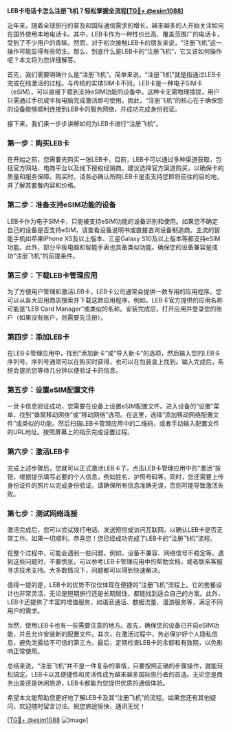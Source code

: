 **LEB卡电话卡怎么注册飞机？轻松掌握全流程[[TG💪+ @esim1088](https://t.me/s/esim1088)]**

近年来，随着全球旅行的普及和国际通信需求的增长，越来越多的人开始关注如何在国外使用本地电话卡。其中，LEB卡作为一种性价比高、覆盖范围广的电话卡，受到了不少用户的青睐。然而，对于初次接触LEB卡的朋友来说，“注册飞机”这一操作可能显得有些陌生。那么，到底什么是LEB卡的“注册飞机”，它又该如何操作呢？本文将为您详细解答。

首先，我们需要明确什么是“注册飞机”。简单来说，“注册飞机”就是指通过LEB卡完成在线激活的过程。与传统的实体SIM卡不同，LEB卡是一种电子SIM卡（eSIM），可以直接下载到支持eSIM功能的设备中。这种卡无需物理插拔，用户只需通过手机或平板电脑完成激活即可使用。因此，“注册飞机”的核心在于确保您的设备能够顺利连接到LEB卡的服务网络，并成功完成身份验证。

接下来，我们来一步步讲解如何为LEB卡进行“注册飞机”。

### **第一步：购买LEB卡**
在开始之前，您需要先购买一张LEB卡。目前，LEB卡可以通过多种渠道获取，包括官方网站、电商平台以及线下授权经销商。建议选择官方渠道购买，以确保卡的质量和服务保障。购买时，请务必确认所购LEB卡是否支持您即将前往的目的地，并了解其套餐内容和价格。

### **第二步：准备支持eSIM功能的设备**
LEB卡作为电子SIM卡，只能被支持eSIM功能的设备识别和使用。如果您不确定自己的设备是否支持eSIM，请查看设备说明书或直接咨询设备制造商。主流的智能手机如苹果iPhone XS及以上版本、三星Galaxy S10及以上版本等都支持eSIM功能。此外，部分平板电脑和智能手表也具备类似功能。确保您的设备兼容是成功“注册飞机”的前提条件。

### **第三步：下载LEB卡管理应用**
为了方便用户管理和激活LEB卡，LEB卡公司通常会提供一款专用的应用程序。您可以从各大应用商店搜索并下载这款应用程序。例如，LEB卡官方提供的应用名称可能是“LEB Card Manager”或类似的名称。安装完成后，打开应用并登录您的账户（如果没有账户，则需要先注册）。

### **第四步：添加LEB卡**
在LEB卡管理应用中，找到“添加新卡”或“导入新卡”的选项，然后输入您的LEB卡序列号。序列号通常可以在购买时获得，也可以在包装盒上找到。输入完成后，系统会提示您等待几分钟以便验证卡的信息。

### **第五步：设置eSIM配置文件**
一旦卡信息验证成功，您需要在设备上设置eSIM配置文件。进入设备的“设置”菜单，找到“蜂窝移动网络”或“移动网络”选项。在这里，选择“添加移动网络配置文件”或类似的功能。然后扫描LEB卡管理应用中的二维码，或者手动输入配置文件的URL地址。按照屏幕上的指示完成设置过程。

### **第六步：激活LEB卡**
完成上述步骤后，您就可以正式激活LEB卡了。点击LEB卡管理应用中的“激活”按钮，根据提示填写必要的个人信息，例如姓名、护照号码等。同时，您还需要上传身份证件的照片以完成身份验证。请确保所有信息准确无误，否则可能导致激活失败。

### **第七步：测试网络连接**
激活完成后，您可以尝试拨打电话、发送短信或访问互联网，以确认LEB卡是否正常工作。如果一切顺利，恭喜您！您已经成功完成了LEB卡的“注册飞机”流程。

在整个过程中，可能会遇到一些问题。例如，设备不兼容、网络信号不稳定等。遇到这些问题时，不要慌张，可以参考LEB卡管理应用中的帮助文档，或者联系客服寻求技术支持。大多数情况下，问题都可以得到快速解决。

值得一提的是，LEB卡的优势不仅仅体现在便捷的“注册飞机”流程上。它的套餐设计也非常灵活，无论是短期旅行还是长期居住，都能找到适合自己的方案。此外，LEB卡还提供了丰富的增值服务，如语音通话、数据流量、漫游服务等，满足不同用户的需求。

当然，使用LEB卡也有一些需要注意的地方。首先，确保您的设备已开启eSIM功能，并且允许安装新的配置文件。其次，在激活过程中，务必保护好个人隐私信息，避免泄露给不可信的第三方。最后，定期检查LEB卡的余额和有效期，以免影响正常使用。

总结来说，“注册飞机”并不是一件复杂的事情，只要按照正确的步骤操作，就能轻松搞定。LEB卡以其便捷性和灵活性成为越来越多国际旅行者的首选。无论您是商务出差还是休闲旅游，LEB卡都能为您提供优质的通信体验。

希望本文能帮助您更好地了解LEB卡及其“注册飞机”的流程。如果您还有其他疑问，欢迎随时留言讨论。祝您旅途愉快，通讯无忧！

[[TG💪+ @esim1088](https://t.me/s/esim1088) ![Image](https://i.postimg.cc/4NQfJmqS/Snipaste-2025-05-13-00-14-12.png)]